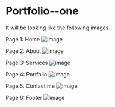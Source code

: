# Portfolio--one

It will be looking like the following images

Page 1: Home
![image](https://github.com/AKJaiswal24/portfolio-one/assets/142773462/751c3580-0fa0-45f3-9c5b-88a519fa57c7)

Page 2: About
![image](https://github.com/AKJaiswal24/portfolio-one/assets/142773462/d4fe3ffb-e8dd-44e4-b4dc-ef1f49fc5815)

Page 3: Services
![image](https://github.com/AKJaiswal24/portfolio-one/assets/142773462/7bb6ef99-604a-4587-968e-a0229013afc2)

Page 4: Portfolio 
![image](https://github.com/AKJaiswal24/portfolio-one/assets/142773462/7e38c6e2-ae17-4155-aa0c-d701a99eefb5)

Page 5: Contact me 
![image](https://github.com/AKJaiswal24/portfolio-one/assets/142773462/c383a592-dfa5-468e-b98e-d76fed9edaee)

Page 6: Footer
![image](https://github.com/AKJaiswal24/portfolio-one/assets/142773462/28e1ab12-9129-41e9-83a3-af5b4bc6980b)
